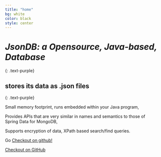 ```yaml
---
title: "home"
bg: white
color: black
style: center
---
```


# *JsonDB: a Opensource, Java-based, Database*
{: .text-purple}

<span class="fa-stack subtlecircle" style="font-size:100px; background:rgba(255,166,0,0.1)">
  <i class="fa fa-circle fa-stack-2x text-white"></i>
  <i class="fa fa-database fa-stack-1x text-blue"></i>
</span>

##  stores its data as .json files
{: .text-purple}

Small memory footprint, runs embedded within your Java program,

Provides APIs that are very similar in names and semantics to those of Spring Data for MongoDB,

Supports encryption of data, XPath based search/find queries.

 Go [Checkout on github!](https://github.com/Jsondb/jsondb-core)

<span id="forkongithub">
  <a href="{{ site.source_link }}" class="bg-blue">
    Checkout on GitHub
  </a>
</span>
